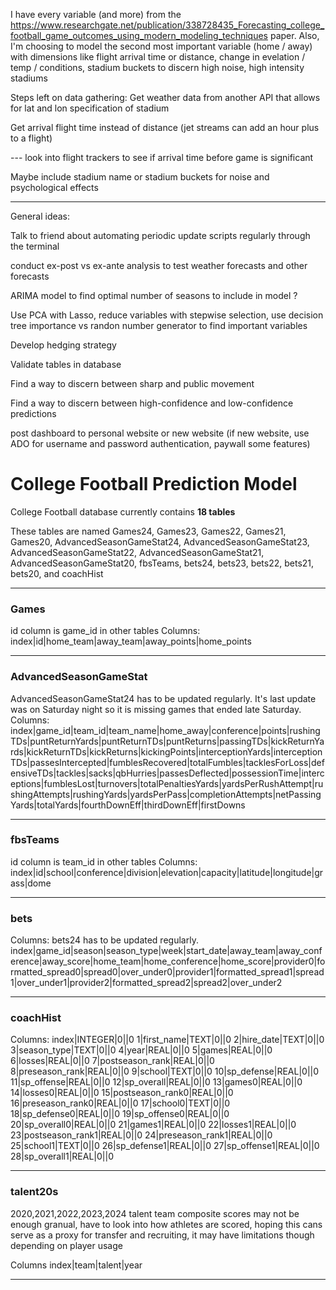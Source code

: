 I have every variable (and more) from the https://www.researchgate.net/publication/338728435_Forecasting_college_football_game_outcomes_using_modern_modeling_techniques paper. Also, I'm choosing to model the second most important variable (home / away) with dimensions like flight arrival time or distance, change in evelation / temp / conditions, stadium buckets to discern high noise, high intensity stadiums

Steps left on data gathering:
Get weather data from another API that allows for lat and lon specification of stadium

Get arrival flight time instead of distance (jet streams can add an hour plus to a flight)

 --- look into flight trackers to see if arrival time before game is significant
 
Maybe include stadium name or stadium buckets for noise and psychological effects

------------------------------------------------------------------------------------------------------------------------------------------------------------------------------------------------------------------------------------------------------------

General ideas:

Talk to friend about automating periodic update scripts regularly through the terminal

conduct ex-post vs ex-ante analysis to test weather forecasts and other forecasts

ARIMA model to find optimal number of seasons to include in model ?

Use PCA with Lasso, reduce variables with stepwise selection, use decision tree importance vs randon number generator to find important variables

Develop hedging strategy

Validate tables in database

Find a way to discern between sharp and public movement

Find a way to discern between high-confidence and low-confidence predictions

post dashboard to personal website or new website (if new website, use ADO for username and password authentication, paywall some features)

# College Football Prediction Model

College Football database currently contains **18 tables**

These tables are named Games24, Games23, Games22, Games21, Games20, AdvancedSeasonGameStat24, AdvancedSeasonGameStat23, AdvancedSeasonGameStat22, AdvancedSeasonGameStat21, AdvancedSeasonGameStat20, fbsTeams, bets24, bets23, bets22, bets21, bets20, and coachHist

---------------------------------------------------------------------------------------------------------------------------------------------------------------------------------------
### Games
id column is game_id in other tables
Columns: index|id|home_team|away_team|away_points|home_points

---------------------------------------------------------------------------------------------------------------------------------------------------------------------------------------
### AdvancedSeasonGameStat
AdvancedSeasonGameStat24 has to be updated regularly. It's last update was on Saturday night so it is missing games that ended late Saturday.
Columns: index|game_id|team_id|team_name|home_away|conference|points|rushingTDs|puntReturnYards|puntReturnTDs|puntReturns|passingTDs|kickReturnYards|kickReturnTDs|kickReturns|kickingPoints|interceptionYards|interceptionTDs|passesIntercepted|fumblesRecovered|totalFumbles|tacklesForLoss|defensiveTDs|tackles|sacks|qbHurries|passesDeflected|possessionTime|interceptions|fumblesLost|turnovers|totalPenaltiesYards|yardsPerRushAttempt|rushingAttempts|rushingYards|yardsPerPass|completionAttempts|netPassingYards|totalYards|fourthDownEff|thirdDownEff|firstDowns

---------------------------------------------------------------------------------------------------------------------------------------------------------------------------------------
### fbsTeams
id column is team_id in other tables
Columns: index|id|school|conference|division|elevation|capacity|latitude|longitude|grass|dome

---------------------------------------------------------------------------------------------------------------------------------------------------------------------------------------
### bets

Columns:
bets24 has to be updated regularly. 
index|game_id|season|season_type|week|start_date|away_team|away_conference|away_score|home_team|home_conference|home_score|provider0|formatted_spread0|spread0|over_under0|provider1|formatted_spread1|spread1|over_under1|provider2|formatted_spread2|spread2|over_under2

---------------------------------------------------------------------------------------------------------------------------------------------------------------------------------------

### coachHist

Columns: 
index|INTEGER|0||0
1|first_name|TEXT|0||0
2|hire_date|TEXT|0||0
3|season_type|TEXT|0||0
4|year|REAL|0||0
5|games|REAL|0||0
6|losses|REAL|0||0
7|postseason_rank|REAL|0||0
8|preseason_rank|REAL|0||0
9|school|TEXT|0||0
10|sp_defense|REAL|0||0
11|sp_offense|REAL|0||0
12|sp_overall|REAL|0||0
13|games0|REAL|0||0
14|losses0|REAL|0||0
15|postseason_rank0|REAL|0||0
16|preseason_rank0|REAL|0||0
17|school0|TEXT|0||0
18|sp_defense0|REAL|0||0
19|sp_offense0|REAL|0||0
20|sp_overall0|REAL|0||0
21|games1|REAL|0||0
22|losses1|REAL|0||0
23|postseason_rank1|REAL|0||0
24|preseason_rank1|REAL|0||0
25|school1|TEXT|0||0
26|sp_defense1|REAL|0||0
27|sp_offense1|REAL|0||0
28|sp_overall1|REAL|0||0

----------------------------------------------------------------------------------------------------------------------------

### talent20s

2020,2021,2022,2023,2024 talent team composite scores
may not be enough granual, have to look into how athletes are scored, hoping this cans serve as a proxy for transfer and recruiting, it may have limitations though depending on player usage

Columns
index|team|talent|year

----------------------------------------------------------------------------------------------------------------------------
